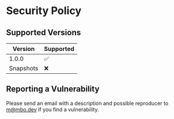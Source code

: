 # Security Policy

## Supported Versions

| Version     | Supported          |
| ----------- | ------------------ |
| 1.0.0       | :white_check_mark: |
| Snapshots   | :x:                |

## Reporting a Vulnerability

Please send an email with a description and possible reproducer to m@mbo.dev if you find a vulnerability.
